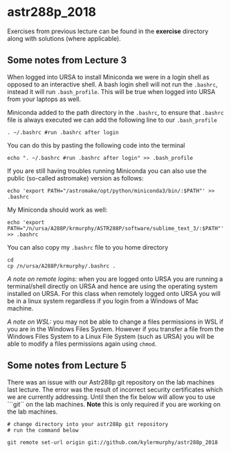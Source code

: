 # astr288p_2018

Exercises from previous lecture can be found in the **exercise**
directory along with solutions (where applicable). 

## Some notes from Lecture 3

When logged into URSA to install Miniconda we were in a login shell as opposed to an interactive shell. A bash login shell will not run the ```.bashrc```, instead it will run ```.bash_profile```. This will be true when logged into URSA from your laptops as well. 

Miniconda added to the path directory in the ```.bashrc```, to ensure that ```.bashrc``` file is always executed we can add the following line to our ```.bash_profile```

```
. ~/.bashrc #run .bashrc after login
```

You can do this by pasting the following code into the terminal

```
echo ". ~/.bashrc #run .bashrc after login" >> .bash_profile
```

If you are still having troubles running Miniconda you can also use the public (so-called astromake) version as follows:

```
echo 'export PATH="/astromake/opt/python/miniconda3/bin/:$PATH"' >> .bashrc
```

My Miniconda should work as well:

```
echo 'export PATH="/n/ursa/A288P/krmurphy/ASTR288P/software/sublime_text_3/:$PATH"' >> .bashrc
```

You can also copy my ```.bashrc``` file to you home directory
```
cd
cp /n/ursa/A288P/krmurphy/.bashrc .
```

*A note on remote logins:* when you are logged onto URSA you are running a terminal/shell directly on URSA and hence are using the operating system installed on URSA. For this class when remotely logged onto URSA you will be in a linux system regardless if you login from a Windows of Mac machine. 

*A note on WSL:* you may not be able to change a files permissions in WSL if you are in the Windows Files System. However if you transfer a file from the Windows Files System to a Linux File System (such as URSA) you will be able to modify a files permissions again using ```chmod```.


## Some notes from Lecture 5

There was an issue with our Astr288p git repository on the lab machines last lecture. The error was the result of incorrect security certificates which we are currently addressing. Until then the fix below will allow you to use ```git`` on the lab machines. **Note** this is only required if you are working on the lab machines.

```
# change directory into your astr288p git repository 
# run the command below

git remote set-url origin git://github.com/kylermurphy/astr288p_2018
```
